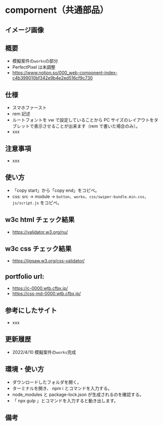 # compornent（共通部品）

## イメージ画像

## 概要

- 模擬案件の`works`の部分
- PerfectPixel は未調整
- https://www.notion.so/000_web-component-index-c4b399010bf342e9b4e2ed516cf9c730

## 仕様

- スマホファースト
- rem 記述
- ルートフォントを vw で設定していることから PC サイズのレイアウトをタブレットで表示させることが出来ます（rem で書いた場合のみ）。
- xxx

## 注意事項

- xxx

## 使い方

- 「copy start」から「copy end」をコピペ。
- css: src -> module -> `button`、`works`、`css/swiper-bundle.min.css`、`js/script.js` をコピペ。

## w3c html チェック結果

- https://validator.w3.org/nu/

## w3c css チェック結果

- https://jigsaw.w3.org/css-validator/

## portfolio url:

- https://c-0000.wtb.cfbx.jp/
- https://css-md-0000.wtb.cfbx.jp/

## 参考にしたサイト

- xxx

## 更新履歴

- 2022/4/10 模擬案件の`works`完成

## 環境・使い方

- ダウンロードしたフォルダを開く。
- ターミナルを開き、 npm i とコマンドを入力する。
- node_modules と package-lock.json が生成されるのを確認する。
- 「 npx gulp 」とコマンドを入力すると動き出します。

## 備考
